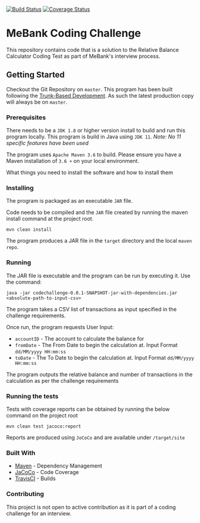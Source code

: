 [![Build Status](https://travis-ci.org/anishsmc/mebankanishcodechallenge.svg?branch=master)](https://travis-ci.org/anishsmc/mebankanishcodechallenge.svg?branch=master)
[![Coverage Status](https://coveralls.io/repos/github/anishsmc/mebankanishcodechallenge/badge.svg?branch=master)](https://coveralls.io/github/anishsmc/mebankanishcodechallenge?branch=master)
# MeBank Coding Challenge

This repository contains code that is a solution to the Relative Balance Calculator Coding Test as part of MeBank's interview process.

## Getting Started

Checkout the Git Repository on `master`. This program has been built following the [Trunk-Based Development](https://trunkbaseddevelopment.com). As such the latest production copy will always be on `master`.

### Prerequisites

There needs to be a `JDK 1.8` or higher version install to build and run this program locally. This program is build in Java using `JDK 11`.
_Note: No 11 specific features have been used_

The program uses `Apache Maven 3.6` to build. Please ensure you have a Maven installation of `3.6 +` on your local environment.

What things you need to install the software and how to install them

### Installing

The program is packaged as an executable `JAR` file.

Code needs to be compiled and the `JAR` file created by running the maven install command at the project root.

```
mvn clean install
```

The program produces a JAR file in the `target` directory and the local `maven repo`.

### Running

The JAR file is executable and the program can be run by executing it. Use the command:
```
java -jar codechallenge-0.0.1-SNAPSHOT-jar-with-dependencies.jar <absolute-path-to-input-csv>
```

The program takes a CSV list of transactions as input specified in the challenge requirements.

Once run, the program requests User Input:

- `accountID` - The account to calculate the balance for
- `fromDate` - The From Date to begin the calculation at. Input Format `dd/MM/yyyy HH:mm:ss`
- `toDate` - The To Date to begin the calculation at. Input Format `dd/MM/yyyy HH:mm:ss`

The program outputs the relative balance and number of transactions in the calculation as per the challenge requirements

### Running the tests

Tests with coverage reports can be obtained by running the below command on the project root

```
mvn clean test jacoco:report
```

Reports are produced using `JoCoCo` and are available under `/target/site`

### Built With

* [Maven](https://maven.apache.org/) - Dependency Management
* [JaCoCo](https://www.jacoco.org) - Code Coverage
* [TravisCI](https://travis-ci.org/) - Builds

### Contributing

This project is not open to active contribution as it is part of a coding challenge for an interview.